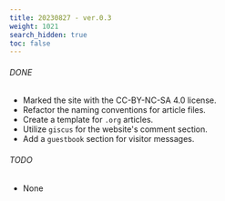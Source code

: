 ```yaml
---
title: 20230827 - ver.0.3 
weight: 1021
search_hidden: true
toc: false
---
```


###### DONE
- Marked the site with the CC-BY-NC-SA 4.0 license.
- Refactor the naming conventions for article files.
- Create a template for `.org` articles.
- Utilize `giscus` for the website's comment section.
- Add a `guestbook` section for visitor messages.

###### TODO
- None
